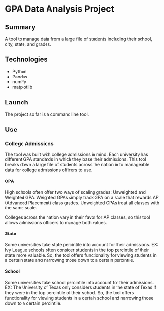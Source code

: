 # GPA Data Analysis Project

## Summary
A tool to manage data from a large file of students including their school, city, state, and grades. 

## Technologies
- Python
- Pandas
- numPy
- matplotlib

## Launch
The project so far is a command line tool.

## Use
### College Admissions
The tool was built with college admissions in mind. Each university has different GPA standards in which they base their admissions. This tool breaks down a large file of students across the nation in to manageable data for college admissions officers to use.

#### GPA
High schools often offer two ways of scaling grades: Unweighted and Weighted GPA. Weighted GPAs simply track GPA on a scale that rewards AP (Advanced Placement) class grades. Unweighted GPAs treat all classes with the same scale.

Colleges across the nation vary in their favor for AP classes, so this tool allows admissions officers to manage both values.

#### State
Some universities take state percintile into account for their admissions. EX: Ivy League schools often consider students in the top percintile of their state more valuable. So, the tool offers functionality for viewing students in a certain state and narrowing those down to a certain percintile. 

#### School
Some universities take school percintile into account for their admissions. EX: The University of Texas only considers students in the state of Texas if they were in the top percintile of their school. So, the tool offers functionality for viewing students in a certain school and narrowing those down to a certain percintile. 
